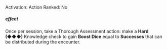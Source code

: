 Activation: Action
Ranked: No
##### effect
Once per session, take a Thorough
Assessment action: make a **Hard (◆◆◆)**
Knowledge check to gain **Boost Dice** equal to
**Successes** that can be distributed during the encounter.